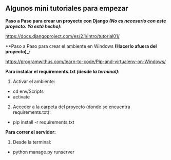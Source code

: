 ## Algunos mini tutoriales para empezar
 
**Paso a Paso para crear un proyecto con Django _(No es necesario con este proyecto. Ya está hecho)_:**

https://docs.djangoproject.com/es/2.1/intro/tutorial01/


**Paso a Paso para crear el ambiente en Windows **(Hacerlo afuera del proyecto)_:**

https://programwithus.com/learn-to-code/Pip-and-virtualenv-on-Windows/


**Para instalar el requirements.txt _(desde la terminal)_:**

1. Activar el ambiente: 
- cd env/Scripts
- activate

2. Acceder a la carpeta del proyecto (donde se encuentra requirements.txt):
- pip install -r requirements.txt


**Para correr el servidor:**

1. Desde la terminal:
- python manage.py runserver





